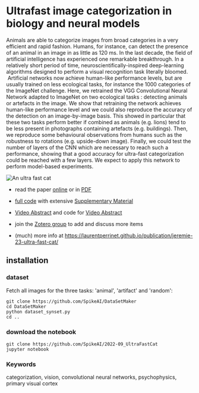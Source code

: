 # Ultrafast image categorization in biology and neural models

Animals are able to categorize images from broad categories in a very efficient and rapid fashion. Humans, for instance, can detect the presence of an animal in an image in as little as 120 ms. In the last decade, the field of artificial intelligence has experienced one remarkable breakthrough. In a relatively short period of time, neuroscientifically-inspired deep-learning algorithms designed to perform a visual recognition task literally bloomed.  Artificial networks now achieve human-like performance levels, but are usually trained on less ecological tasks, for instance the 1000 categories of the ImageNet challenge. Here, we retrained the VGG Convolutional Neural Network adapted to ImageNet on two ecological tasks : detecting animals or artefacts in the image. We show that retraining the network achieves human-like performance level and we could also reproduce the accuracy of the detection on an image-by-image basis. This showed in particular that these two tasks perform better if combined as animals (e.g. lions) tend to be less present in photographs containing artefacts (e.g. buildings). Then, we reproduce some behavioural observations from humans such as the robustness to rotations (e.g. upside-down image). Finally, we could test the number of layers of the CNN which are necessary to reach such a performance, showing that a good accuracy for ultra-fast categorization could be reached with a few layers. We expect to apply this network to perform model-based experiments.

![An ultra fast cat](https://www.funny-games.biz/images/pictures/1922-ultra-fast-cat.jpg)

 * read the paper [online](https://www.mdpi.com/2411-5150/7/2/29) or in [PDF](https://www.mdpi.com/2411-5150/7/2/29/pdf)


 * [full code](https://github.com/SpikeAI/2022-09_UltraFastCat) with extensive [Supplementary Material](https://github.com/SpikeAI/2022-09_UltraFastCat/blob/main/Jeremie-etal-Vision_video-abstract.py)


 * [Video Abstract](https://github.com/SpikeAI/2022-09_UltraFastCat/blob/main/Jeremie-etal-Vision_video-abstract.mp4) and code for  [Video Abstract](https://github.com/SpikeAI/2022-09_UltraFastCat/blob/main/Jeremie-etal-Vision_video-abstract.py)

 * join the [Zotero group](https://www.zotero.org/groups/4560566/ultrafastcat) to add and discuss more items


* (much) more info at  https://laurentperrinet.github.io/publication/jeremie-23-ultra-fast-cat/


## installation

### dataset

Fetch all images for the three tasks: 'animal', 'artifact' and 'random':

```commandline
git clone https://github.com/SpikeAI/DataSetMaker
cd DataSetMaker
python dataset_synset.py
cd ..
```

### download the notebook

```commandline
git clone https://github.com/SpikeAI/2022-09_UltraFastCat
jupyter notebook
```

### Keywords

categorization, vision, convolutional neural networks, psychophysics, primary visual cortex
